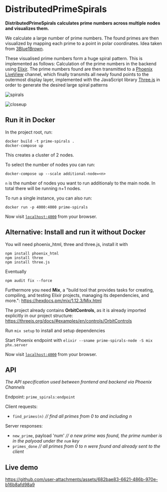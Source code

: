 # DistributedPrimeSpirals

**DistributedPrimeSpirals calculates prime numbers across multiple nodes and visualizes them.**

We calculate a large number of prime numbers. The found primes are then visualized by mapping each prime to a point in polar coordinates.
Idea taken from [3Blue1Brown](https://www.3blue1brown.com/lessons/prime-spirals).

These visualised prime numbers form a huge spiral pattern. This is implemented as follows: 
Calculation of the prime numbers in the backend using [Elixir](https://github.com/elixir-lang). The prime numbers found are then transmitted 
to a [Phoenix LiveView](https://www.phoenixframework.org) channel, which finally transmits all
newly found points to the outermost display layer, implemented with the JavaScript library [Three.js](https://threejs.org)
in order to generate the desired large spiral patterns

![spirals](https://github.com/user-attachments/assets/dca43cc6-faaf-4726-9b64-899d13231bee)

![closeup](https://github.com/user-attachments/assets/ee7901b2-3a7d-4bd4-ab45-f49b1ff19cc9)


## Run it in Docker

In the project root, run:
``` 
docker build -t prime-spirals .
docker-compose up
```
This creates a cluster of 2 nodes.

To select the number of nodes you can run:
```
docker-compose up --scale additional-node=<n>
``` 
`n` is the number of nodes you want to run additionaly to the main node. In total there will be running n+1 nodes.


To run a single instance, you can also run:
``` 
docker run -p 4000:4000 prime-spirals
```

Now visit [`localhost:4000`](http://localhost:4000) from your browser.

## Alternative: Install and run it without Docker

You will need phoenix_html, three and three.js, install it with

```
npm install phoenix_html
npm install three
npm install three.js
```

Eventually 
```
npm audit fix --force
```

Furthermore you need **Mix**, a "build tool that provides tasks for creating, compiling, and testing Elixir projects, managing its dependencies, and more.": https://hexdocs.pm/mix/1.12.3/Mix.html

The project already contains **OrbitControls**, as it is already imported explicitly in our project structure: https://threejs.org/docs/#examples/en/controls/OrbitControls

Run `mix setup` to install and setup dependencies

Start Phoenix endpoint with `elixir --sname prime-spirals-node -S mix phx.server`

Now visit [`localhost:4000`](http://localhost:4000) from your browser.


## API

*The API specification used between frontend and backend via Phoenix Channels*

Endpoint: `prime_spirals:endpoint`

Client requests: 
  - `find_primes(n)` _// find all primes from 0 to and including n_

Server responses: 
  - `new_prime`, payload 'num' _// a new prime was found, the prime number is in the palyoad under the `num` key_
  - `primes_done` _// all primes from 0 to n were found and already sent to the client_
  
## Live demo

https://github.com/user-attachments/assets/682bae83-6621-486b-970e-b16b8afd98a9




## 
